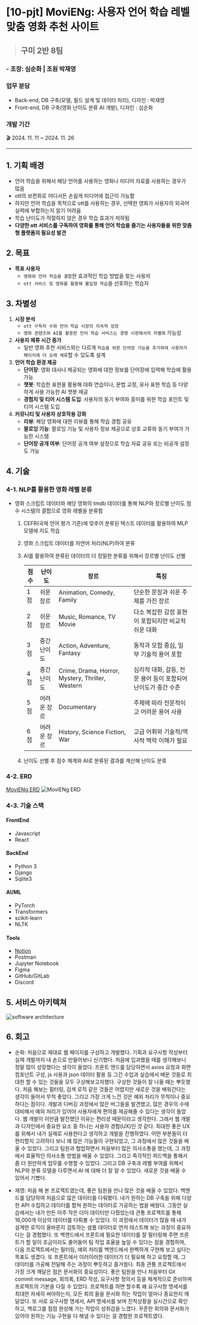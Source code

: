 # [10-pjt] MoviENg: 사용자 언어 학습 레벨 맞춤 영화 추천 사이트

> ## 구미 2반 8팀 
### - 조장: 심순화 | 조원 박재영

### 업무 분담
- Back-end, DB 구축(모델, 필드 설계 및 데이터 처리), 디자인 : 박재영
- Front-end, DB 구축(영화 난이도 분류 AI 개발), 디자인 : 심순화

### 개발 기간
🎬 2024. 11. 11 ~ 2024. 11. 26 

* * *

## 1. 기획 배경
- 언어 학습을 위해서 해당 언어를 사용하는 영화나 미디어 자료를 사용하는 경우가 많음
- ott의 보편화로 어디서든 손쉽게 미디어에 접근이 가능함
- 하지만 언어 학습을 목적으로 ott를 사용하는 경우, 선택한 영화가 사용자의 외국어 실력에 부합하는지 알기 어려움
- 학습 난이도가 적절하지 않은 경우 학습 효과가 저하됨
- **다양한 ott 서비스를 구독하여 영화를 통해 언어 학습을 즐기는 사용자들을 위한 맞춤형 플랫폼의 필요성 발견**
## 2. 목표
- **목표 사용자**
    - `영화와 언어 학습을 결합`한 효과적인 학습 방법을 찾는 사용자
    - `ott 서비스 및 영화를 활용해 몰입형 학습`을 선호하는 학습자
## 3. 차별성
1. **시장 분석**
    - `ott 구독자 수와 언어 학습 시장의 지속적 성장`
    - `영화 콘텐츠와 AI를 활용한 언어 학습 서비스는 경쟁 시장에서의 차별화` 가능성
2. **사용자 체류 시간 증가**
    - 일반 영화 추천 서비스와는 다르게 `학습을 위한 단어장 기능을 추가하여 사용자가 페이지에 더 오래 체류`할 수 있도록 설계
3. **언어 학습 환경 제공**
    - **단어장**: 영화 대사나 제공되는 영화에 대한 정보를 단어장에 입력해 학습에 활용 가능
    - **챗봇**: 학습한 표현을 활용해 대화 연습이나, 문법 교정, 유사 표현 학습 등 다양하게 사용 가능한 AI 챗봇 제공
    - **경험치 및 티어 시스템 도입**: 사용자의 동기 부여와 흥미를 위한 학습 포인트 및 티어 시스템 도입
4. **커뮤니티 및 사용자 상호작용 강화**
    - **리뷰**: 해당 영화에 대한 리뷰를 통해 학습 경험 공유
    - **팔로잉 기능**: 팔로잉 기능 및 사용자 정보 제공으로 상호 교류와 동기 부여가 가능한 시스템
    - **단어장 공개 여부**: 단어장 공개 여부 설정으로 학습 자료 공유 또는 비공개 설정도 가능
## 4. 기술
### 4-1. NLP를 활용한 영화 레벨 분류
- 영화 스크립트 데이터와 해당 영화의 tmdb 데이터를 통해 NLP와 장르별 난이도 점수 시스템의 결합으로 영화 레벨을 분류함
    1. CEFR(국제 언어 평가 기준)에 맞추어 분류된 텍스트 데이터를 활용하여 MLP 모델에 지도 학습
    2. 영화 스크립트 데이터를 자연어 처리(NLP)하여 분류
    3. AI를 활용하여 분류된 데이터의 더 정밀한 분류를 위해서 장르별 난이도 선별

        | 점수 | 난이도          | 장르                                                    | 특징                                                                 |
        |------|---------------|-------------------------------------------------------|--------------------------------------------------------------------|
        | 1점   | 쉬운 장르       | Animation, Comedy, Family                            | 단순한 문장과 쉬운 주제를 가진 장르                              |
        | 2점   | 쉬운 장르       | Music, Romance, TV Movie                             | 다소 복잡한 감정 표현이 포함되지만 비교적 쉬운 대화                |
        | 3점   | 중간 난이도     | Action, Adventure, Fantasy                           | 동작과 모험 중심, 일부 기술적 용어 포함                            |
        | 4점   | 중간 난이도     | Crime, Drama, Horror, Mystery, Thriller, Western    | 심리적 대화, 갈등, 전문 용어 등이 포함되어 난이도가 중간 수준         |
        | 5점   | 어려운 장르     | Documentary                                          | 주제에 따라 전문적이고 어려운 용어 사용                             |
        | 6점   | 어려운 장르     | History, Science Fiction, War                       | 고급 어휘와 기술적/역사적 맥락 이해가 필요                          |


    4. 난이도 선별 후 점수 체계와 AI로 분류된 결과를 계산해 난이도 분류
### 4-2. ERD
[MoviENg ERD](https://www.erdcloud.com/d/gA4Pix2NoxgfkDP55)
![MoviENg ERD](./img-for-readme/Movie_Recommend.png)
### 4-3. 기술 스택
#### FrontEnd
- Javascript
- React
#### BackEnd
- Python 3
- Django
- Sqlite3
#### AI/ML
- PyTorch
- Transformers
- scikit-learn
- NLTK
#### Tools
- [Notion](https://romantic-blanket-13b.notion.site/1359cee60178808e99b9dcfee88d90e4?pvs=4)
- Postman
- Jupyter Notebook
- Figma
- GitHub/GitLab
- Discord
## 5. 서비스 아키텍쳐
![software architecture](./img-for-readme/software_architecture.png)

## 6. 회고
- 순화: 처음으로 제대로 웹 페이지를 구상하고 개발했다. 기획과 요구사항 작성부터 실제 개발까지 내 손으로 만들어보니 신기했다. 처음에 입과했을 때를 생각해보니 정말 많이 성장했다는 생각이 들었다. 프론트 엔드를 담당하면서 axios 요청과 화면 컴포넌트 구성, js 사용과 json 데이터 활용 등 그간 수업과 실습에서 배운 것들로 최대한 할 수 있는 것들을 모두 구상해보고자했다. 구상한 것들이 잘 나올 때는 뿌듯했다. 처음 해보는 필터링, 검색 로직 같은 것들은 어렵지만 새로운 것을 배워간다는 생각이 들어서 무척 좋았다. 그리고 가장 크게 느낀 것은 예외 처리가 무척이나 중요하다는 점이다. 개발과 디버깅 과정에서 많은 버그들을 발견했고, 많은 경우의 수에 대비해서 예외 처리가 있어야 사용자에게 편의를 제공해줄 수 있다는 생각이 들었다. 웹 개발이 이만큼 발전했던 이유는 편리성 때문이라고 생각한다. 그래서 웹 개발과 디자인에서 중요한 요소 중 하나는 사용자 경험(UX)인 것 같다. 최대한 좋은 UX를 위해서 내가 실제로 사용한다고 생각하고 개발을 진행하였다. 어떤 부분들이 더 편리할지 고려하다 보니 꽤 많은 기능들이 구현되었고, 그 과정에서 많은 것들을 배울 수 있었다. 그리고 팀원과 협업하면서 처음부터 많은 의사소통을 했는데, 그 과정에서 효율적인 의사소통 방법을 배울 수 있었다. 그리고 즉각적인 피드백을 통해서 좀 더 원만하게 업무를 수행할 수 있었다. 그리고 DB 구축과 레벨 부여를 위해서 NLP와 분류 모델을 다루면서 AI 에 대해 더 잘 알 수 있었다. 새로운 것을 배울 수 있어서 기뻤다.

- 재영: 처음 해 본 프로젝트였는데, 좋은 팀원을 만나 많은 것을 배울 수 있었다. 백엔드를 담당하여 처음으로 많은 데이터를 다뤄봤다. 내가 원하는 DB 구축을 위해 다양한 API 수집하고 데이터를 합쳐 원하는 데이터로 가공하는 법을 배웠다. 그동안 실습에서는 내가 만든 아주 작은 더미 데이터만 다뤘었는데 관통 프로젝트를 통해 16,000개 이상의 데이터를 다뤄볼 수 있었다. 이 과정에서 데이터가 많을 때 내가 설계한 로직이 올바른지 검토하는 샘플 데이터로 먼저 테스트해 보는 과정이 중요하다는 걸 경험했다. 또 백엔드에서 프론트에 필요한 데이터를 잘 필터링해 주면 프론트가 할 일이 조금이라도 줄어들어 팀 작업 효율을 높일 수 있다는 점을 경험하며, 다음 프로젝트에서는 필터링, 예외 처리를 백엔드에서 완벽하게 구현해 보고 싶다는 목표도 생겼다. 또 프론트에서 이러이러한 데이터가 더 필요해 하고 요청할 때, 그 데이터를 가공해 전달해 주는 과정이 뿌듯하고 즐거웠다. 
 최종 관통 프로젝트에서 가장 크게 깨달은 점은 문서화의 중요성이다. 좋은 팀원을 만나 처음부터 Git commit message, 회의록, ERD 작성, 요구사항 정의서 등을 체계적으로 준비하며 프로젝트의 기본을 다질 수 있었다. 프로젝트를 하면 할수록 왜 요구사항 명세서를 최대한 자세히 써야하는지, 모든 회의 들을 문서화 하는 작업이 얼마나 중요한지 깨달았다. 또 서로 요구사항 명세서, API 명세서를 보며 진척상황을 실시간으로 확인하고, 백로그를 점점 완성해 가는 작업이 성취감을 느꼈다. 꾸준한 회의와 문서화가 있어야 원하는 기능 구현을 다 해낼 수 있다는 걸 경험한 프로젝트였다.